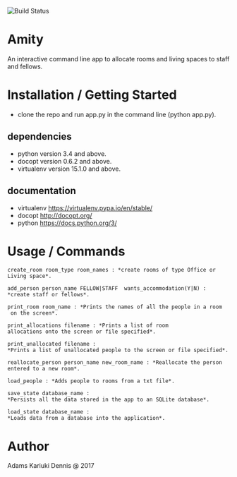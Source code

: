 ![Build Status](https://travis-ci.org/adamsdenniskariuki/Adams-Kariuki-Dojo-Project.svg?branch=v0)

# Amity

An interactive command line app to allocate rooms and living spaces to staff and fellows.

# Installation / Getting Started

- clone the repo and run app.py in the command line (python app.py).

## dependencies
- python version 3.4 and above.
- docopt version 0.6.2 and above.
- virtualenv version 15.1.0 and above.

## documentation
- virtualenv https://virtualenv.pypa.io/en/stable/
- docopt http://docopt.org/
- python https://docs.python.org/3/

# Usage / Commands

	create_room room_type room_names : *create rooms of type Office or Living space*.

	add_person person_name FELLOW|STAFF  wants_accommodation(Y|N) : *create staff or fellows*.

	print_room room_name : *Prints the names of all the people in a ​room​ on the screen*.

	print_allocations filename​ : *Prints a list of room allocations onto the screen or file specified*.

	print_unallocated filename : *Prints a list of unallocated people to the screen or file specified*.

	reallocate_person person_name new_room_name​ : *Reallocate the person entered​ to ​a new room​*.

	load_people​ : *Adds people to rooms from a txt file*.

	save_state​ database_name : *Persists all the data stored in the app to an SQLite database*.

	load_state database_name : *Loads data from a database into the application*.

# Author
Adams Kariuki Dennis @ 2017




